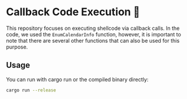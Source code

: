 # Callback Code Execution 🦀

This repository focuses on executing shellcode via callback calls. In the code, we used the `EnumCalendarInfo` function, however, it is important to note that there are several other functions that can also be used for this purpose.

## Usage

You can run with cargo run or the compiled binary directly:
```sh
cargo run --release
```
